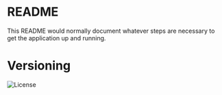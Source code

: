 # README

This README would normally document whatever steps are necessary to get the
application up and running.

# Versioning
![License](https://img.shields.io/github/license/mvivarmaas/QueueShare)
